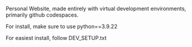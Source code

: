 Personal Website, made entirely with virtual development environments, primarily github codespaces.

For install, make sure to use python==3.9.22

For easiest install, follow DEV_SETUP.txt